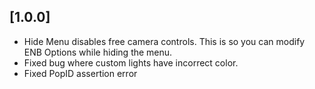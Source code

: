 ## [1.0.0]
* Hide Menu disables free camera controls. This is so you can modify ENB Options while hiding the menu.
* Fixed bug where custom lights have incorrect color.
* Fixed PopID assertion error
